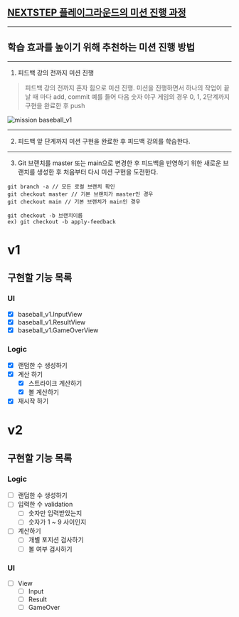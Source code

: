 ## [NEXTSTEP 플레이그라운드의 미션 진행 과정](https://github.com/next-step/nextstep-docs/blob/master/playground/README.md)

---
## 학습 효과를 높이기 위해 추천하는 미션 진행 방법

---
1. 피드백 강의 전까지 미션 진행 
> 피드백 강의 전까지 혼자 힘으로 미션 진행. 미션을 진행하면서 하나의 작업이 끝날 때 마다 add, commit
> 예를 들어 다음 숫자 야구 게임의 경우 0, 1, 2단계까지 구현을 완료한 후 push

![mission baseball_v1](https://raw.githubusercontent.com/next-step/nextstep-docs/master/playground/images/mission_baseball.png)

---
2. 피드백 앞 단계까지 미션 구현을 완료한 후 피드백 강의를 학습한다.

---
3. Git 브랜치를 master 또는 main으로 변경한 후 피드백을 반영하기 위한 새로운 브랜치를 생성한 후 처음부터 다시 미션 구현을 도전한다.

```
git branch -a // 모든 로컬 브랜치 확인
git checkout master // 기본 브랜치가 master인 경우
git checkout main // 기본 브랜치가 main인 경우

git checkout -b 브랜치이름
ex) git checkout -b apply-feedback
```

# v1
## 구현할 기능 목록
### UI
- [x] baseball_v1.InputView
- [x] baseball_v1.ResultView
- [x] baseball_v1.GameOverView

### Logic
- [x] 랜덤한 수 생성하기
- [x] 계산 하기
    - [x] 스트라이크 계산하기
    - [x] 볼 계산하기
- [x] 재시작 하기

# v2
## 구현할 기능 목록
### Logic
- [ ] 랜덤한 수 생성하기
- [ ] 입력한 수 validation
    - [ ] 숫자만 입력받았는지
    - [ ] 숫자가 1 ~ 9 사이인지
- [ ] 계산하기
    - [ ] 개별 포지션 검사하기
    - [ ] 볼 여부 검사하기

### UI
- [ ] View
    - [ ] Input
    - [ ] Result
    - [ ] GameOver